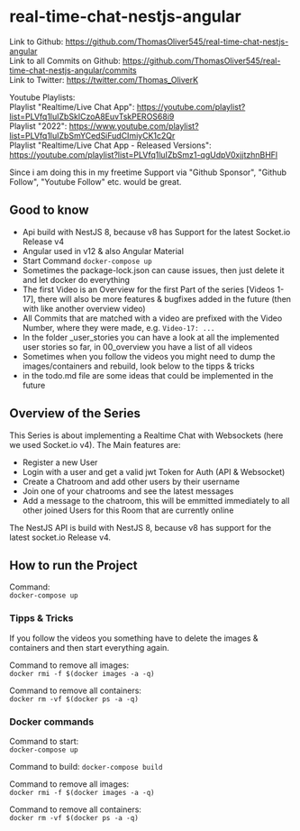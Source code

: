 # real-time-chat-nestjs-angular

Link to Github: https://github.com/ThomasOliver545/real-time-chat-nestjs-angular  
Link to all Commits on Github: https://github.com/ThomasOliver545/real-time-chat-nestjs-angular/commits  
Link to Twitter: https://twitter.com/Thomas_OliverK  

Youtube Playlists:  
Playlist "Realtime/Live Chat App": https://youtube.com/playlist?list=PLVfq1luIZbSkICzoA8EuvTskPEROS68i9    
Playlist "2022": https://www.youtube.com/playlist?list=PLVfq1luIZbSmYCedSiFudCImiyCK1c2Qr  
Playlist "Realtime/Live Chat App - Released Versions": https://youtube.com/playlist?list=PLVfq1luIZbSmz1-qgUdpV0xjjtzhnBHFl  

Since i am doing this in my freetime Support via "Github Sponsor", "Github Follow", "Youtube Follow" etc. would be great.

## Good to know
- Api build with NestJS 8, because v8 has Support for the latest Socket.io Release v4
- Angular used in v12 & also Angular Material
- Start Command `docker-compose up`
- Sometimes the package-lock.json can cause issues, then just delete it and let docker do everything
- The first Video is an Overview for the first Part of the series [Videos 1-17], there will also be more features & bugfixes added in the future
(then with like another overview video)
- All Commits that are matched with a video are prefixed with the Video Number, where they were made, e.g. `Video-17: ...`
- In the folder _user_stories you can have a look at all the implemented user stories so far, in 00_overview you have a list of all videos
- Sometimes when you follow the videos you might need to dump the images/containers and rebuild, look below to the tipps & tricks
- in the todo.md file are some ideas that could be implemented in the future

## Overview of the Series
This Series is about implementing a Realtime Chat with Websockets (here we used Socket.io v4).
The Main features are:
- Register a new User
- Login with a user and get a valid jwt Token for Auth (API & Websocket)
- Create a Chatroom and add other users by their username
- Join one of your chatrooms and see the latest messages
- Add a message to the chatroom, this will be emmitted immediately to all other joined Users for this Room that are currently online

The NestJS API is build with NestJS 8, because v8 has support for the latest socket.io Release v4.

## How to run the Project
Command:  
`docker-compose up`

### Tipps & Tricks
If you follow the videos you something have to delete the images & containers and then start everything again.

Command to remove all images:  
`docker rmi -f $(docker images -a -q)`

Command to remove all containers:  
`docker rm -vf $(docker ps -a -q)`

### Docker commands

Command to start:  
`docker-compose up`

Command to build:
`docker-compose build`


Command to remove all images:  
`docker rmi -f $(docker images -a -q)`

Command to remove all containers:  
`docker rm -vf $(docker ps -a -q)`
